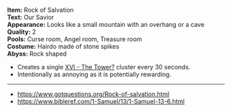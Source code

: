 **Item:** Rock of Salvation
<br>
**Text:** Our Savior
<br>
**Appearance:** Looks like a small mountain with an overhang or a cave
<br>
**Quality:** 2
<br>
**Pools:** Curse room, Angel room, Treasure room
<br>
**Costume:** Hairdo made of stone spikes
<br>
**Abyss:** Rock shaped

- Creates a single [XVI - The Tower?](https://bindingofisaacrebirth.fandom.com/wiki/Cards_and_Runes#XVI_-_The_Tower?) cluster every 30 seconds.
- Intentionally as annoying as it is potentially rewarding.

---

- https://www.gotquestions.org/Rock-of-salvation.html
- https://www.bibleref.com/1-Samuel/13/1-Samuel-13-6.html